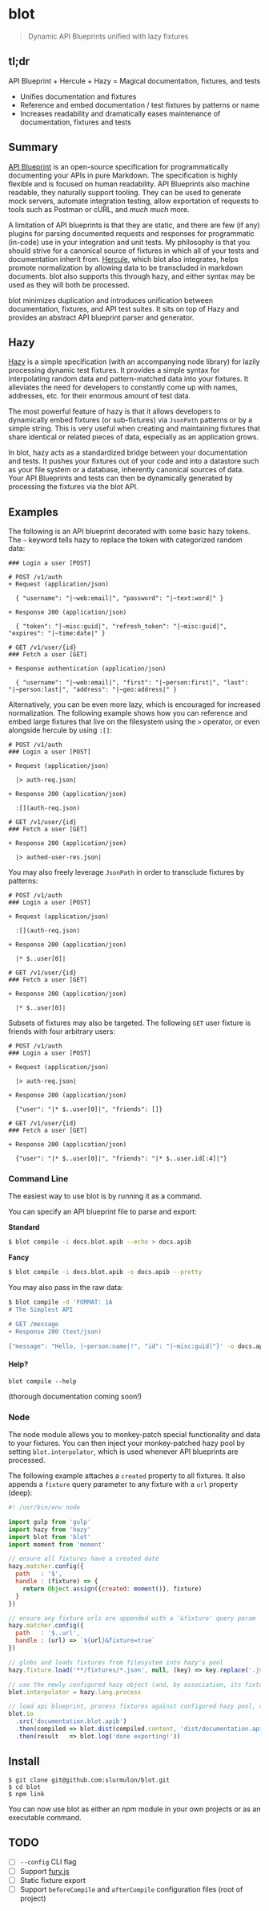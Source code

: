 # blot

> Dynamic API Blueprints unified with lazy fixtures

## tl;dr

API Blueprint + Hercule + Hazy = Magical documentation, fixtures, and tests

* Unifies documentation and fixtures
* Reference and embed documentation / test fixtures by patterns or name
* Increases readability and dramatically eases maintenance of documentation, fixtures and tests

## Summary

[API Blueprint](https://github.com/apiaryio/api-blueprint) is an open-source specification for programmatically
documenting your APIs in pure Markdown. The specification is highly flexible and is focused on human readability.
API Blueprints also machine readable, they naturally support tooling. They can be used to generate mock servers,
automate integration testing, allow exportation of requests to tools such as Postman or cURL, and _much much_ more.

A limitation of API blueprints is that they are static, and there are few (if any) plugins for parsing
documented requests and responses for programmatic (in-code) use in your integration and unit tests.
My philosophy is that you should strive for a canonical source of fixtures in which all of your tests and documentation inherit from.
[Hercule](https://github.com/jamesramsay/hercule), which blot also integrates, helps promote normalization by allowing
data to be transcluded in markdown documents. blot also supports this through hazy, and either syntax may be used as they will
both be processed.

blot minimizes duplication and introduces unification between documentation, fixtures, and API test suites. It sits
on top of Hazy and provides an abstract API blueprint parser and generator.

## Hazy

[Hazy](https://github.com/slurmulon/hazy) is a simple specification (with an accompanying node library) for lazily
processing dynamic test fixtures. It provides a simple syntax for interpolating random data and pattern-matched data into your fixtures.
It alleviates the need for developers to constantly come up with names, addresses, etc. for their enormous amount of test data.

The most powerful feature of hazy is that it allows developers to dynamically embed fixtures (or sub-fixtures) via `JsonPath` patterns or by a simple string.
This is very useful when creating and maintaining fixtures that share identical or related pieces of data, especially as an application grows.

In blot, hazy acts as a standardized bridge between your documentation and tests. It pushes your fixtures out of your code and
into a datastore such as your file system or a database, inherently canonical sources of data. Your API Blueprints and tests can
then be dynamically generated by processing the fixtures via the blot API.

## Examples

The following is an API blueprint decorated with some basic hazy tokens.
The `~` keyword tells hazy to replace the token with categorized random data:

```
### Login a user [POST]

# POST /v1/auth
+ Request (application/json)

  { "username": "|~web:email|", "password": "|~text:word|" }

+ Response 200 (application/json)

  { "token": "|~misc:guid|", "refresh_token": "|~misc:guid|", "expires": "|~time:date|" }

# GET /v1/user/{id}
### Fetch a user [GET]

+ Response authentication (application/json)

  { "username": "|~web:email|", "first": "|~person:first|", "last": "|~person:last|", "address": "|~geo:address|" }
```

Alternatively, you can be even more lazy, which is encouraged for increased normalization. The following example
shows how you can reference and embed large fixtures that live on the filesystem using the `>` operator, or even
alongside hercule by using `:[]`:

```
# POST /v1/auth
### Login a user [POST]

+ Request (application/json)

  |> auth-req.json|

+ Response 200 (application/json)

  :[](auth-req.json)

# GET /v1/user/{id}
### Fetch a user [GET]

+ Response 200 (application/json)

  |> authed-user-res.json|
```

You may also freely leverage `JsonPath` in order to transclude fixtures by patterns:

```
# POST /v1/auth
### Login a user [POST]

+ Request (application/json)

  :[](auth-req.json)

+ Response 200 (application/json)

  |* $..user[0]|

# GET /v1/user/{id}
### Fetch a user [GET]

+ Response 200 (application/json)

  |* $..user[0]|
```

Subsets of fixtures may also be targeted.
The following `GET` user fixture is friends with four arbitrary users:

```
# POST /v1/auth
### Login a user [POST]

+ Request (application/json)

  |> auth-req.json|

+ Response 200 (application/json)

  {"user": "|* $..user[0]|", "friends": []}

# GET /v1/user/{id}
### Fetch a user [GET]

+ Response 200 (application/json)

  {"user": "|* $..user[0]|", "friends": "|* $..user.id[:4]|"}
```

### Command Line

The easiest way to use blot is by running it as a command.

You can specify an API blueprint file to parse and export:

**Standard**
```bash
$ blot compile -i docs.blot.apib --echo > docs.apib
```

**Fancy**
```bash
$ blot compile -i docs.blot.apib -o docs.apib --pretty
```

You may also pass in the raw data:

```bash
$ blot compile -d 'FORMAT: 1A
# The Simplest API

# GET /message
+ Response 200 (text/json)

{"message": "Hello, |~person:name|!", "id": "|~misc:guid|"}' -o docs.apib --pretty
```

#### Help?

```
blot compile --help
```
(thorough documentation coming soon!)

### Node

The node module allows you to monkey-patch special functionality and data to your fixtures.
You can then inject your monkey-patched hazy pool by setting `blot.interpolator`, which is
used whenever API blueprints are processed.

The following example attaches a `created` property to all fixtures. It also appends a 
`fixture` query parameter to any fixture with a `url` property (deep):

```javascript
#! /usr/bin/env node

import gulp from 'gulp'
import hazy from 'hazy'
import blot from 'blot'
import moment from 'moment'

// ensure all fixtures have a created date
hazy.matcher.config({
  path   : '$',
  handle : (fixture) => {
    return Object.assign({created: moment()}, fixture)
  }
})

// ensure any fixture urls are appended with a '&fixture' query param
hazy.matcher.config({
  path   : '$..url',
  handle : (url) => `${url}&fixture=true`
})

// globs and loads fixtures from filesystem into hazy's pool
hazy.fixture.load('**/fixtures/*.json', null, (key) => key.replace('.json'))

// use the newly configured hazy object (and, by association, its fixture pool) when parsing API blueprints
blot.interpolator = hazy.lang.process

// load api blueprint, process fixtures against configured hazy pool, then export as a static API blueprint file
blot.io
  .src('documentation.blot.apib')
  .then(compiled => blot.dist(compiled.content, 'dist/documentation.apib'))
  .then(result   => blot.log('done exporting!'))
```

## Install

```
$ git clone git@github.com:slurmulon/blot.git
$ cd blot
$ npm link
```

You can now use blot as either an npm module in your own projects or as an executable command.

## TODO

 - [ ] `--config` CLI flag
 - [ ] Support [fury.js](https://github.com/apiaryio/fury.js)
 - [ ] Static fixture export
 - [ ] Support `beforeCompile` and `afterCompile` configuration files (root of project)
